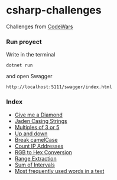 # csharp-challenges

Challenges from [CodeWars](https://www.codewars.com)

### Run proyect 
Write in the terminal
```
dotnet run 
```
and open Swagger
```
http://localhost:5111/swagger/index.html
```

### Index
- [Give me a Diamond](https://www.codewars.com/kata/5503013e34137eeeaa001648)
- [Jaden Casing Strings](https://www.codewars.com/kata/5390bac347d09b7da40006f6) 
- [Multiples of 3 or 5](https://www.codewars.com/kata/514b92a657cdc65150000006)
- [Up and down](https://www.codewars.com/kata/56cac350145912e68b0006f0)
- [Break camelCase](https://www.codewars.com/kata/5208f99aee097e6552000148)
- [Count IP Addresses](https://www.codewars.com/kata/526989a41034285187000de4)
- [RGB to Hex Conversion](https://www.codewars.com/kata/513e08acc600c94f01000001)
- [Range Extraction](https://www.codewars.com/kata/51ba717bb08c1cd60f00002f)
- [Sum of Intervals](https://www.codewars.com/kata/52b7ed099cdc285c300001cd)
- [Most frequently used words in a text](https://www.codewars.com/kata/51e056fe544cf36c410000fb)